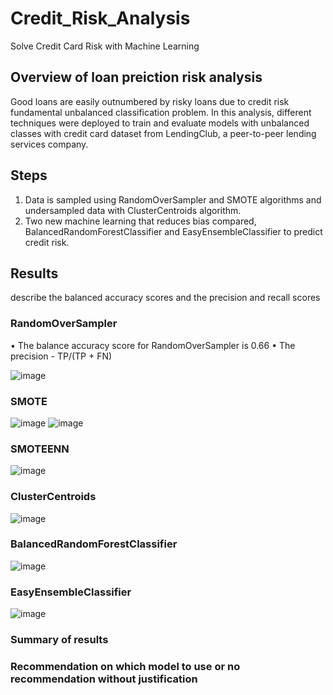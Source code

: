 # Credit_Risk_Analysis
Solve Credit Card Risk with Machine Learning

## Overview of loan preiction risk analysis
Good loans are easily outnumbered by risky loans due to credit risk fundamental unbalanced classification problem. In this analysis, different techniques were deployed to train and evaluate models with unbalanced classes with credit card dataset from LendingClub, a peer-to-peer lending services company.

## Steps
1. Data is sampled using RandomOverSampler and SMOTE algorithms and undersampled data with ClusterCentroids algorithm.
2. Two new machine learning that reduces bias compared, BalancedRandomForestClassifier and EasyEnsembleClassifier to predict credit risk.

## Results
describe the balanced accuracy scores and the precision and recall scores 

### RandomOverSampler
•	The balance accuracy score for RandomOverSampler is 0.66
•	The precision - TP/(TP + FN)

![image](https://user-images.githubusercontent.com/105121697/188295493-50395539-7569-47e4-874d-32e1f01d6d53.png)


### SMOTE
![image](https://user-images.githubusercontent.com/105121697/188294970-126b65cf-d3ac-4daf-87bb-2833641b62d0.png)
![image](https://user-images.githubusercontent.com/105121697/188295243-25c433e3-3436-45f6-999b-11135990ca41.png)

### SMOTEENN
![image](https://user-images.githubusercontent.com/105121697/188295373-f397674d-1a2e-4371-9df3-7bd7ef22d825.png)


### ClusterCentroids
![image](https://user-images.githubusercontent.com/105121697/188295292-bdc489d3-0ac9-4878-bf38-c6685d75bcce.png)


### BalancedRandomForestClassifier
![image](https://user-images.githubusercontent.com/105121697/188295086-28898070-1b65-46c9-aba5-bf5f1734165c.png)


### EasyEnsembleClassifier
![image](https://user-images.githubusercontent.com/105121697/188295130-6980bc93-0e41-4835-a552-bf2178d58bdd.png)


### Summary of results

### Recommendation on which model to use or no recommendation without justification
